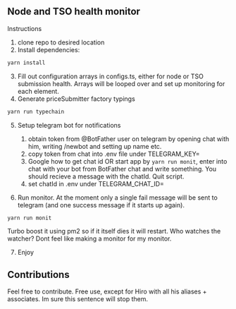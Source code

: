## Node and TSO health monitor

Instructions

1. clone repo to desired location
2. Install dependencies:

```bash
yarn install
```

3. Fill out configuration arrays in configs.ts, either for node or TSO submission health. Arrays will be looped over and set up monitoring for each element.
4. Generate priceSubmitter factory typings

```bash
yarn run typechain
```

5. Setup telegram bot for notifications

   1. obtain token from @BotFather user on telegram by opening chat with him, writing /newbot and setting up name etc.
   2. copy token from chat into .env file under TELEGRAM_KEY=
   3. Google how to get chat id OR start app by `yarn run monit`, enter into chat with your bot from BotFather chat and write something. You should recieve a message with the chatId. Quit script.
   4. set chatId in .env under TELEGRAM_CHAT_ID=

6. Run monitor. At the moment only a single fail message will be sent to telegram (and one success message if it starts up again).

```bash
yarn run monit
```

Turbo boost it using pm2 so if it itself dies it will restart. Who watches the watcher? Dont feel like making a monitor for my monitor.

7. Enjoy

## Contributions

Feel free to contribute. Free use, except for Hiro with all his aliases + associates. Im sure this sentence will stop them.
